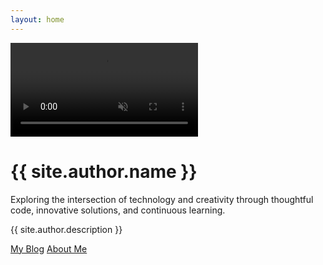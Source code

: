 ```yaml
---
layout: home
---  
```


<div class="minimal-landing">
  <video autoplay muted loop id="bgVideo" playsinline>
    <source src="./assets/video-bg.mp4" type="video/mp4">
  </video>
  
  <div class="content-wrapper">
    <div class="center-content">
      <h1>{{ site.author.name }}</h1>
      <div class="divider"></div>
      <p class="description">Exploring the intersection of technology and creativity through thoughtful code, innovative solutions, and continuous learning.</p>
      <p class="description">{{ site.author.description }}</p>
      <div class="cta-container">
        <a href="./blog" class="primary-cta">My Blog</a>
        <a href="{{ site.author.github }}" class="secondary-cta">About Me</a>
      </div>
    </div>
    <div class="scroll-indicator">
      <div class="mouse">
        <div class="wheel"></div>
      </div>
      <div class="arrow"></div>
    </div>
  </div>
</div>
